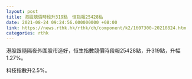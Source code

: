 ```yaml
---
layout: post
title: 港股競價時段升319點　恒指報25428點
date: 2021-08-24 09:24:56.000000000 +08:00
link: https://news.rthk.hk/rthk/ch/component/k2/1607300-20210824.htm
categories: rthk
---
```


港股跟隨隔夜外圍股市造好，恒生指數競價時段報25428點，升319點，升幅1.27%。

科技指數升2.5%。
